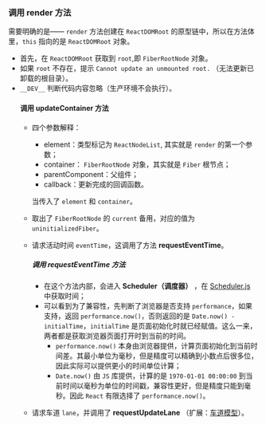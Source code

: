 ### 调用 render 方法
需要明确的是—— `render` 方法创建在 `ReactDOMRoot` 的原型链中，所以在方法体里，`this` 指向的是 `ReactDOMRoot` 对象。
- 首先，在 `ReactDOMRoot` 获取到 `root`,即 `FiberRootNode` 对象。
- 如果 `root` 不存在，提示 `Cannot update an unmounted root.` （无法更新已卸载的根目录）。
- `__DEV__` 判断代码内容忽略（生产环境不会执行）。
  #### 调用 updateContainer 方法
  - 四个参数解释：
    - element：类型标记为 `ReactNodeList`, 其实就是 `render` 的第一个参数；
    - container： `FiberRootNode` 对象，其实就是 `Fiber` 根节点；
    - parentComponent：父组件；
    - callback：更新完成的回调函数。
    
    当传入了 `element` 和 `container`。
  - 取出了 `FiberRootNode` 的 `current` 备用，对应的值为 `uninitializedFiber`。
  - 请求活动时间 `eventTime`，这调用了方法 **requestEventTime**。
    ##### 调用 requestEventTime 方法
      - 在这个方法内部，会进入 **Scheduler（调度器）** ，在 [Scheduler.js](https://github.com/MrArky/ReactSourceCode/blob/main/packages/react-18.2.0/packages/scheduler/src/forks/Scheduler.js#L44-L55) 中获取时间；
      - 可以看到为了兼容性，先判断了浏览器是否支持 `performance`，如果支持，返回 `performance.now()`，否则返回的是 `Date.now() - initialTime`，`initialTime` 是页面初始化时就已经赋值。这么一来，两者都是获取浏览器页面打开时到当前的时间。
        - `performance.now()` 本身由浏览器提供，计算页面初始化到当前时间差。其最小单位为毫秒，但是精度可以精确到小数点后很多位，因此实际可以提供更小的时间单位计算；
        - `Date.now()` 由 `JS` 库提供，计算的是 `1970-01-01 00:00:00` 到当前时间以毫秒为单位的时间戳，兼容性更好，但是精度只能到毫秒。因此 `React` 有限选择了 `performance.now()`。
  - 请求车道 `lane`，并调用了 **requestUpdateLane** （扩展：[车道模型]()）。
    
    
  
